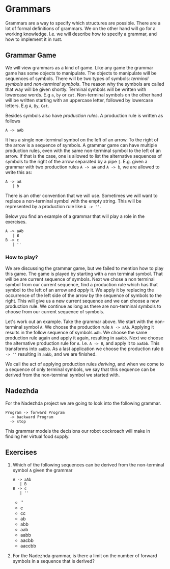 # Grammars
Grammars are a way to specify which structures are possible. There are a lot of
formal definitions of grammars. We on the other hand will go for a working
knowledge. I.e. we will describe how to specify a grammar, and how to implement
it in rust.

## Grammar Game
We will view grammars as a kind of game. Like any game the grammar game has some
objects to manipulate. The objects to manipulate will be sequences of symbols.
There will be two types of symbols: *terminal symbols* and *non-terminal
symbols*. The reason why the symbols are called that way will be given shortly.
Terminal symbols will be written with lowercase words. E.g `a`, `by` or `cat`.
Non-terminal symbols on the other hand will be written starting with an
uppercase letter, followed by lowercase letters.
E.g `A`, `By`, `Cat`.

Besides symbols also have *production rules*. A production rule is written as
follows

```plain
A -> aAb
```

It has a single non-terminal symbol on the left of an arrow. To the right of the
arrow is a sequence of symbols. A grammar game can have multiple production
rules, even with the same non-terminal symbol to the left of an arrow. If that
is the case, one is allowed to list the alternative sequences of symbols to the
right of the arrow separated by a pipe `|`. E.g. given a grammar with two
production rules `A -> aA` and `A -> b`, we are allowed to write this as:

```plain
A -> aA
   | b
```

There is an other convention that we will use. Sometimes we will want to replace
a non-terminal symbol with the empty string. This will be represented by a
production rule like `A -> ''`.

Below you find an example of a grammar that will play a role in the exercises.

```plain
A -> aAb
   | B
B -> c 
   | ''
```

### How to play?
We are discussing the grammar game, but we failed to mention how to play this
game. The game is played by starting with a non terminal symbol. That will be
are current sequence of symbols. Next we chose a non terminal symbol from our
current sequence, find a production rule which has that symbol to the left of an
arrow and _apply_ it. We apply it by replacing the occurrence of the left side
of the arrow by the sequence of symbols to the right. This will give us a new
current sequence and we can choose a new production rule. We continue as long as
there are non-terminal symbols to choose from our current sequence of symbols.

Let's work out an example. Take the grammar above. We start with the
non-terminal symbol `A`. We choose the production rule `A -> aAb`. Applying it
results in the follow sequence of symbols `aAb`. We choose the same production
rule again and apply it again, resulting in `aaAbb`. Next we choose the
alternative production rule for `A`. I.e. `A -> B`, and apply it to `aaAbb`.
This transforms into `aaBbb`. As a last application we choose the production
rule `B -> ''` resulting in `aabb`, and we are finished.

We call the act of applying production rules *deriving*, and when we come to a
sequence of only terminal symbols, we say that this sequence can be derived from
the non-terminal symbol we started with.

## Nadezhda
For the Nadezhda project we are going to look into the following grammar.

```plain
Program -> forward Program
  -> backward Program
  -> stop
```

This grammar models the decisions our robot cockroach will make in finding her
virtual food supply.

## Exercises
1. Which of the following sequences can be derived from the non-terminal symbol
   `A` given the grammar
   
   ```plain
   A -> aAb
      | B
   B -> c
      | ''
   ```
   
   * ''
   * c
   * cc
   * ab
   * abb
   * aab
   * aabb
   * aacbb
   * aaccbb
2. For the Nadezhda grammar, is there a limit on the number of forward symbols
   in a sequence that is derived?
